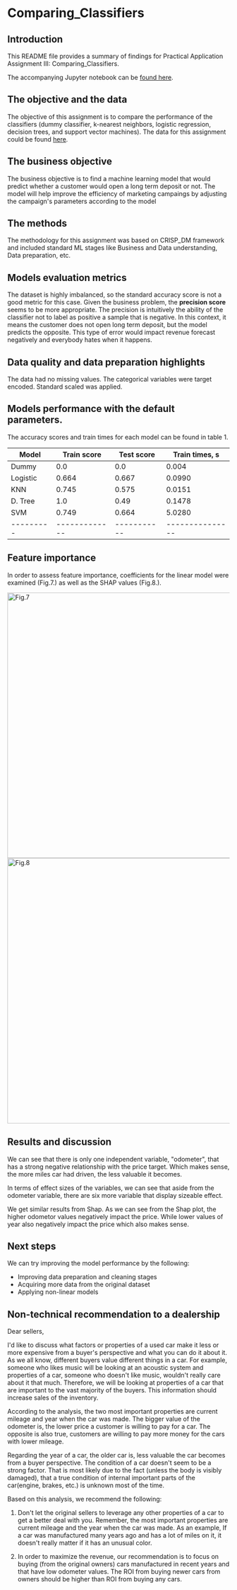 # Comparing_Classifiers

## Introduction

This README file provides a summary of findings for Practical Application Assignment III: Comparing_Classifiers.

The accompanying Jupyter notebook can be [found here](). 

## The objective and the data

The objective of this assignment is to compare the performance of the classifiers (dummy classifier, k-nearest neighbors, logistic regression, decision trees, and support vector machines). The data for this assignment could be found [here](https://archive.ics.uci.edu/dataset/222/bank+marketing).


## The business objective 

The business objective is to find a machine learning model that would predict whether a customer would open a long term deposit or not. The model will help improve the efficiency of marketing campaings by adjusting the campaign's parameters according to the model

## The methods

The methodology for this assignment was based on CRISP_DM framework and included standard ML stages like Business and Data understanding, Data preparation, etc. 

## Models evaluation metrics

The dataset is highly imbalanced, so the standard accuracy score is not a good metric for this case. Given the business problem, the **precision score** seems to be more appropriate. The precision is intuitively the ability of the classifier not to label as positive a sample that is negative. In this context, it means the customer does not open long term deposit, but the model predicts the opposite. This type of error would impact revenue forecast negatively and everybody hates when it happens.


## Data quality and data preparation highlights

The data had no missing values. The categorical variables were target encoded. Standard scaled was applied.

## Models performance with the default parameters.

The accuracy scores and train times for each model can be found in table 1.

|  Model  | Train score | Test score| Train times, s| 
|---------|-------------|-----------|---------------|
| Dummy   | 0.0         | 0.0       | 0.004         |
| Logistic| 0.664	    | 0.667     | 0.0990        |       
| KNN     | 0.745       | 0.575     | 0.0151        |       
| D. Tree | 1.0         | 0.49      | 0.1478        |  
| SVM     | 0.749       | 0.664     | 5.0280        |
|---------|-------------|-----------|---------------|



## Feature importance

In order to assess feature importance, coefficients for the linear model were examined (Fig.7.) as well as the SHAP values (Fig.8.).

<img src="/images/7.png" alt="Fig.7" class="center" style="width:600px;height:auto;">

<img src="/images/8.png" alt="Fig.8" class="center" style="width:600px;height:auto;">

## Results and discussion

We can see that there is only one independent variable, "odometer", that has a strong negative relationship with the price target. Which makes sense, the more miles car had driven, the less valuable it becomes.

In terms of effect sizes of the variables, we can see that aside from the odometer variable, there are six more variable that display sizeable effect. 

We get similar results from Shap. As we can see from the Shap plot, the higher odometor values negatively impact the price. While lower values of year also negatively impact the price which also makes sense.

## Next steps

We can try improving the model performance by the following:
- Improving data preparation and cleaning stages
- Acquiring more data from the original dataset
- Applying non-linear models

## Non-technical recommendation to a dealership

Dear sellers,

I'd like to discuss what factors or properties of a used car make it less or more expensive from a buyer's perspective and what you can do it about it. As we all know, different buyers value different things in a car. For example, someone who likes music will be looking at an acoustic system and properties of a car, someone who doesn't like music, wouldn't really care about it that much. Therefore, we will be looking at properties of a car that are important to the vast majority of the buyers. This information should increase sales of the inventory.

According to the analysis, the two most important properties are current mileage and year when the car was made. The bigger value of the odometer is, the lower price a customer is willing to pay for a car. The opposite is also true, customers are willing to pay more money for the cars with lower mileage. 

Regarding the year of a car, the older car is, less valuable the car becomes from a buyer perspective. The condition of a car doesn't seem to be a strong factor. That is most likely due to the fact (unless the body is visibly damaged), that a true condition of internal important parts of the car(engine, brakes, etc.) is unknown most of the time.

Based on this analysis, we recommend the following: 

1) Don't let the original sellers to leverage any other properties of a car to get a better deal with you. Remember, the most important properties are current mileage and the year when the car was made. As an example, If a car was manufactured many years ago and has a lot of miles on it, it doesn't really matter if it has an unusual color. 

2) In order to maximize the revenue, our recommendation is to focus on buying (from the original owners) cars manufactured in recent years and that have low odometer values. The ROI from buying newer cars from owners should be higher than ROI from buying any cars.